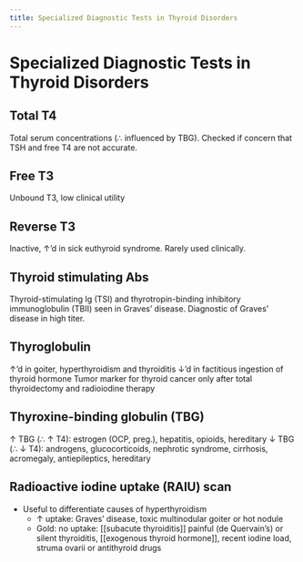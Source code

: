 ```yaml
---
title: Specialized Diagnostic Tests in Thyroid Disorders
---
```


# Specialized Diagnostic Tests in Thyroid Disorders

## Total T4

Total serum concentrations (∴ influenced by TBG). Checked if concern that TSH and free T4 are not accurate.

## Free T3

Unbound T3, low clinical utility

## Reverse T3

Inactive, ↑’d in sick euthyroid syndrome. Rarely used clinically.

## Thyroid stimulating Abs

Thyroid-stimulating Ig (TSI) and thyrotropin-binding inhibitory immunoglobulin (TBII) seen in Graves’ disease. Diagnostic of Graves’ disease in high titer.

## Thyroglobulin

↑’d in goiter, hyperthyroidism and thyroiditis
↓’d in factitious ingestion of thyroid hormone
Tumor marker for thyroid cancer only after total thyroidectomy and radioiodine therapy

## Thyroxine-binding globulin (TBG)

↑ TBG (∴ ↑ T4): estrogen (OCP, preg.), hepatitis, opioids, hereditary
↓ TBG (∴ ↓ T4): androgens, glucocorticoids, nephrotic syndrome, cirrhosis, acromegaly, antiepileptics, hereditary

## Radioactive iodine uptake (RAIU) scan

- Useful to differentiate causes of hyperthyroidism
  - ↑ uptake: Graves’ disease, toxic multinodular goiter or hot nodule
  - Gold: no uptake: [[subacute thyroiditis]] painful (de Quervain’s) or silent thyroiditis, [[exogenous thyroid hormone]], recent iodine load, struma ovarii or antithyroid drugs

